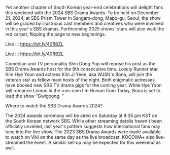 Yet another chapter of South Korean year-end celebrations will delight fans this weekend with the 2024 SBS Drama Awards. To be held on December 21, 2024, at SBS Prism Tower in Sangam-dong, Mapo-gu, Seoul, the show will be graced by illustrious cast members and creatives who were involved in this year's SBS dramas. Forthcoming 2025 shows' stars will also walk the red carpet, flipping the page to new beginnings.

Live ::: https://bit.ly/40fIBZL

Live ::: https://bit.ly/40fIBZL

Comedian and TV personality Shin Dong Yup will reprise his post as the SBS Drama Awards host for the 8th consecutive time. Lovely Runner star Kim Hye Yoon and actress Kim Ji Yeon, aka WJSN's Bona, will join the veteran star as fellow main hosts of the night. Both enigmatic actresses have booked new SBS TV drama gigs for the coming year. While Hye Yoon will romance Lomon in the rom-com I'm Human from Today, Bona is set to lead the show “Gwigoong. ”

Where to watch the SBS Drama Awards 2024?

The 2024 awards ceremony will be aired on Saturday at 8:35 pm KST on the South Korean network SBS. While other streaming details haven't been officially unveiled, last year's pattern suggests how international fans may tune into the live show. The 2023 SBS Drama Awards were made available to watch on Viki on the same day as the live broadcast. KOCOWA+ also live-streamed the event. A similar set-up may be expected for this weekend as well.

